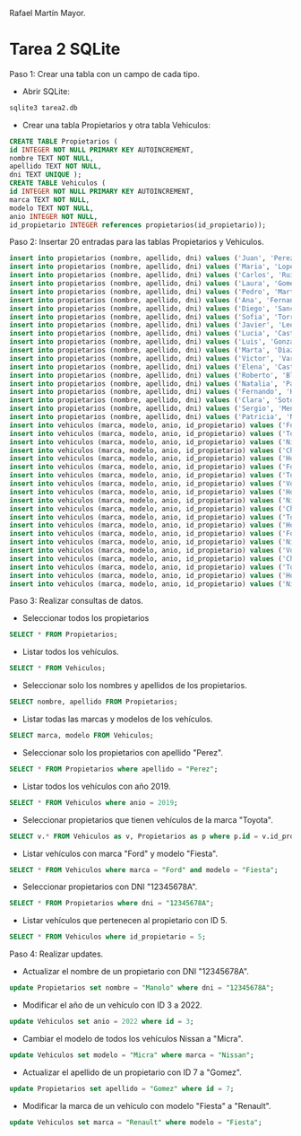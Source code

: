 Rafael Martín Mayor.

# Tarea 2 SQLite

Paso 1: Crear una tabla con un campo de cada tipo.

 - Abrir SQLite:

```sql
sqlite3 tarea2.db
```

- Crear una tabla Propietarios y otra tabla Vehiculos:

```sql
CREATE TABLE Propietarios (
id INTEGER NOT NULL PRIMARY KEY AUTOINCREMENT,
nombre TEXT NOT NULL,
apellido TEXT NOT NULL,
dni TEXT UNIQUE );
CREATE TABLE Vehiculos (
id INTEGER NOT NULL PRIMARY KEY AUTOINCREMENT,
marca TEXT NOT NULL,
modelo TEXT NOT NULL,
anio INTEGER NOT NULL,
id_propietario INTEGER references propietarios(id_propietario));
```

Paso 2: Insertar 20 entradas para las tablas Propietarios y Vehiculos.

```sql
insert into propietarios (nombre, apellido, dni) values ('Juan', 'Perez', '12345678A');
insert into propietarios (nombre, apellido, dni) values ('Maria', 'Lopez', '87654321B');
insert into propietarios (nombre, apellido, dni) values ('Carlos', 'Ruiz', '11111111C');
insert into propietarios (nombre, apellido, dni) values ('Laura', 'Gomez', '22222222D');
insert into propietarios (nombre, apellido, dni) values ('Pedro', 'Martinez', '33333333E');
insert into propietarios (nombre, apellido, dni) values ('Ana', 'Fernandez', '44444444F');
insert into propietarios (nombre, apellido, dni) values ('Diego', 'Sanchez', '55555555G');
insert into propietarios (nombre, apellido, dni) values ('Sofia', 'Torrez', '66666666H');
insert into propietarios (nombre, apellido, dni) values ('Javier', 'Leon', '77777777I');
insert into propietarios (nombre, apellido, dni) values ('Lucia', 'Castillo', '88888888J');
insert into propietarios (nombre, apellido, dni) values ('Luis', 'Gonzalez', '99999999K');
insert into propietarios (nombre, apellido, dni) values ('Marta', 'Diaz', '10101010L');
insert into propietarios (nombre, apellido, dni) values ('Victor', 'Vargas', '11111112M');
insert into propietarios (nombre, apellido, dni) values ('Elena', 'Castro', '12121212N');
insert into propietarios (nombre, apellido, dni) values ('Roberto', 'Blanco', '13131313O');
insert into propietarios (nombre, apellido, dni) values ('Natalia', 'Paredes', '14141414P');
insert into propietarios (nombre, apellido, dni) values ('Fernando', 'Herrera', '15151515Q');
insert into propietarios (nombre, apellido, dni) values ('Clara', 'Soto', '16161616R');
insert into propietarios (nombre, apellido, dni) values ('Sergio', 'Mendoza', '17171717S');
insert into propietarios (nombre, apellido, dni) values ('Patricia', 'Navarro', '18181818T');
insert into vehiculos (marca, modelo, anio, id_propietario) values ('Ford', 'Fiesta', '2019', '1');
insert into vehiculos (marca, modelo, anio, id_propietario) values ('Toyota', 'Corolla', '2018', '2');
insert into vehiculos (marca, modelo, anio, id_propietario) values ('Nissan', 'Sentra', '2020', '3');
insert into vehiculos (marca, modelo, anio, id_propietario) values ('Chevrolet', 'Spark', '2017', '4');
insert into vehiculos (marca, modelo, anio, id_propietario) values ('Honda', 'Civic', '2016', '5');
insert into vehiculos (marca, modelo, anio, id_propietario) values ('Ford', 'Mustang', '2021', '6');
insert into vehiculos (marca, modelo, anio, id_propietario) values ('Toyota', 'RAV4', '2019', '7');
insert into vehiculos (marca, modelo, anio, id_propietario) values ('Volkswagen', 'Golf', '2020', '8');
insert into vehiculos (marca, modelo, anio, id_propietario) values ('Honda', 'CR-V', '2018', '9');
insert into vehiculos (marca, modelo, anio, id_propietario) values ('Nissan', 'Altima', '2017', '10');
insert into vehiculos (marca, modelo, anio, id_propietario) values ('Chevrolet', 'Malibu', '2019', '11');
insert into vehiculos (marca, modelo, anio, id_propietario) values ('Toyota', 'Camry', '2020', '12');
insert into vehiculos (marca, modelo, anio, id_propietario) values ('Honda', 'Accord', '2018', '13');
insert into vehiculos (marca, modelo, anio, id_propietario) values ('Ford', 'Explorer', '2021', '14');
insert into vehiculos (marca, modelo, anio, id_propietario) values ('Nissan', 'Rogue', '2017', '15');
insert into vehiculos (marca, modelo, anio, id_propietario) values ('Volkswagen', 'Jetta', '2019', '16');
insert into vehiculos (marca, modelo, anio, id_propietario) values ('Chevrolet', 'Equinox', '2018', '17');
insert into vehiculos (marca, modelo, anio, id_propietario) values ('Toyota', 'Highlander', '2020', '18');
insert into vehiculos (marca, modelo, anio, id_propietario) values ('Honda', 'Odyssey', '2016', '19');
insert into vehiculos (marca, modelo, anio, id_propietario) values ('Nissan', 'Murano', '2019', '20');
```

Paso 3: Realizar consultas de datos.

- Seleccionar todos los propietarios

```sql
SELECT * FROM Propietarios;
```

- Listar todos los vehículos.

```sql
SELECT * FROM Vehiculos;
```

- Seleccionar solo los nombres y apellidos de los propietarios.

```sql
SELECT nombre, apellido FROM Propietarios;
```

- Listar todas las marcas y modelos de los vehículos.

```sql
SELECT marca, modelo FROM Vehiculos;
```

- Seleccionar solo los propietarios con apellido "Perez".

```sql
SELECT * FROM Propietarios where apellido = "Perez";
```

- Listar todos los vehículos con año 2019.

```sql
SELECT * FROM Vehiculos where anio = 2019;
```

- Seleccionar propietarios que tienen vehículos de la marca "Toyota".

```sql
SELECT v.* FROM Vehiculos as v, Propietarios as p where p.id = v.id_propietario and v. marca = "Toyota";
```

- Listar vehículos con marca "Ford" y modelo "Fiesta".

```sql
SELECT * FROM Vehiculos where marca = "Ford" and modelo = "Fiesta";
```

- Seleccionar propietarios con DNI "12345678A".

```sql
SELECT * FROM Propietarios where dni = "12345678A";
```

- Listar vehículos que pertenecen al propietario con ID 5.

```sql
SELECT * FROM Vehiculos where id_propietario = 5;
```

Paso 4: Realizar updates.


- Actualizar el nombre de un propietario con DNI "12345678A".

```sql
update Propietarios set nombre = "Manolo" where dni = "12345678A";
```

- Modificar el año de un vehículo con ID 3 a 2022.

```sql
update Vehiculos set anio = 2022 where id = 3;
```

- Cambiar el modelo de todos los vehículos Nissan a "Micra".

```sql
update Vehiculos set modelo = "Micra" where marca = "Nissan";
```

- Actualizar el apellido de un propietario con ID 7 a "Gomez".

```sql
update Propietarios set apellido = "Gomez" where id = 7;
```

- Modificar la marca de un vehículo con modelo "Fiesta" a "Renault".

```sql
update Vehiculos set marca = "Renault" where modelo = "Fiesta";
```